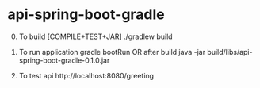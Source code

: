 # api-spring-boot-gradle

0. To build [COMPILE+TEST+JAR]
    ./gradlew build


1. To run application
    gradle bootRun
OR after  build
    java -jar build/libs/api-spring-boot-gradle-0.1.0.jar

2. To test api
    http://localhost:8080/greeting